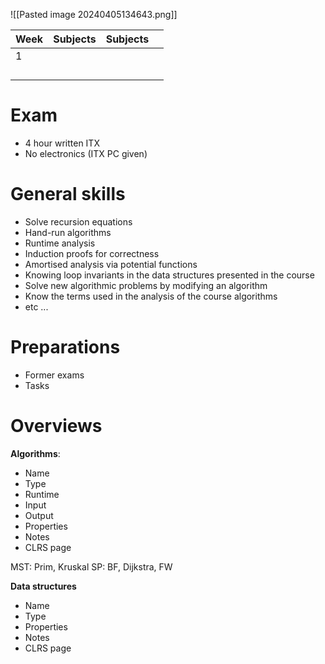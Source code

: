 ![[Pasted image 20240405134643.png]]

| Week | Subjects | Subjects |     |
| ---- | -------- | -------- | --- |
| 1    |          |          |     |
|      |          |          |     |
|      |          |          |     |
|      |          |          |     |
|      |          |          |     |

# Exam
- 4 hour written ITX
- No electronics (ITX PC given)

# General skills
- Solve recursion equations
- Hand-run algorithms
- Runtime analysis
- Induction proofs for correctness
- Amortised analysis via potential functions
- Knowing loop invariants in the data structures presented in the course
- Solve new algorithmic problems by modifying an algorithm
- Know the terms used in the analysis of the course algorithms
- etc ...

# Preparations
- Former exams
- Tasks

# Overviews
**Algorithms**:
- Name
- Type
- Runtime
- Input
- Output
- Properties
- Notes
- CLRS page

MST: Prim, Kruskal
SP: BF, Dijkstra, FW



**Data structures**
- Name
- Type
- Properties 
- Notes
- CLRS page